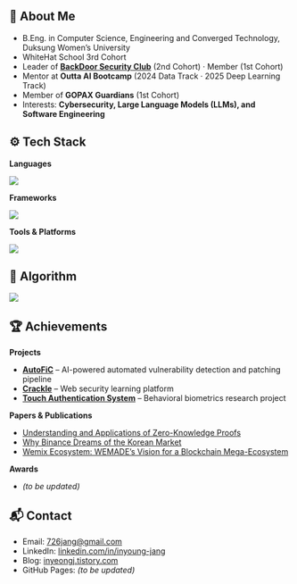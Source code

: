 ## 👋 About Me 
- B.Eng. in Computer Science, Engineering and Converged Technology, Duksung Women’s University  
- WhiteHat School 3rd Cohort  
- Leader of [**BackDoor Security Club**](https://github.com/DSWU-BackDoor) (2nd Cohort) · Member (1st Cohort)  
- Mentor at **Outta AI Bootcamp** (2024 Data Track · 2025 Deep Learning Track)  
- Member of **GOPAX Guardians** (1st Cohort)  
- Interests: **Cybersecurity, Large Language Models (LLMs), and Software Engineering**

## ⚙️ Tech Stack  

**Languages**  
<p align="left">
  <img src="https://skillicons.dev/icons?i=python,java,js,c,kotlin" />
</p>

**Frameworks**  
<p align="left">
  <img src="https://skillicons.dev/icons?i=express,nodejs,flask,django" />
</p>

**Tools & Platforms**  
<p align="left">
  <img src="https://skillicons.dev/icons?i=mysql,linux,docker,git,github,vscode,visualstudio,androidstudio" />
</p>

## 🧩 Algorithm 
<p>
  <a href="https://solved.ac/inyeong26">
    <img src="http://mazassumnida.wtf/api/v2/generate_badge?boj=inyeong26" />
  </a>
</p>

## 🏆 Achievements  

**Projects**
- [**AutoFiC**](https://github.com/AutoFiC) – AI-powered automated vulnerability detection and patching pipeline  
- [**Crackle**](https://github.com/WoW-Crackle) – Web security learning platform  
- [**Touch Authentication System**](https://github.com/DSWU-BackDoor/2025_KUCIS_Android) – Behavioral biometrics research project  

**Papers & Publications**
- [Understanding and Applications of Zero-Knowledge Proofs](https://xangle.io/research/detail/1612)  
- [Why Binance Dreams of the Korean Market](https://academy.gopax.co.kr/bainaenseuneun-wae-hangugsijangeul-ggumgguna/)  
- [Wemix Ecosystem: WEMADE’s Vision for a Blockchain Mega-Ecosystem](https://medium.com/gopax/위메이드가-꿈꾸는-블록체인-메가-에코-시스템-위믹스-wemix-생태계-톺아보기-e44922395010)  

**Awards**
- *(to be updated)*  

## 📬 Contact  
- Email: 726jang@gmail.com 
- LinkedIn: [linkedin.com/in/inyoung-jang](https://www.linkedin.com/in/인영-장-4184252b2/)  
- Blog: [inyeongj.tistory.com](https://inyeongj.tistory.com/)  
- GitHub Pages: *(to be updated)*  
